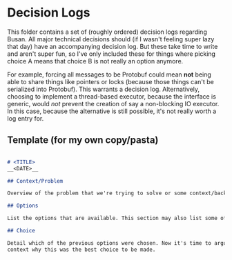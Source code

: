 # Decision Logs

This folder contains a set of (roughly ordered) decision logs regarding Busan. All major technical decisions
should (if I wasn't feeling super lazy that day) have an accompanying decision log. But these take time to
write and aren't super fun, so I've only included these for things where picking choice A means that choice
B is not really an option anymore.

For example, forcing all messages to be Protobuf could mean __not__ being able to share things like pointers or
locks (because those things can't be serialized into Protobuf). This warrants a decision log. Alternatively,
choosing to implement a thread-based executor, because the interface is generic, would _not_ prevent the creation
of say a non-blocking IO executor. In this case, because the alternative is still possible, it's not really
worth a log entry for.

## Template (for my own copy/pasta)

```markdown

# <TITLE>
__<DATE>__

## Context/Problem

Overview of the problem that we're trying to solve or some context/background information

## Options

List the options that are available. This section may also list some of the pros and cons (in an objective fasion)

## Choice

Detail which of the previous options were chosen. Now it's time to argue based on the pros and cons and the given
context why this was the best choice to be made.

```
